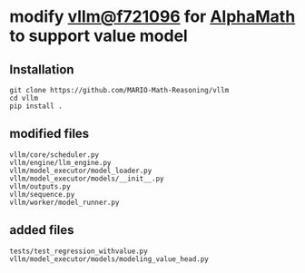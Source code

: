 # modify [vllm@f721096](https://github.com/vllm-project/vllm/tree/f721096d48a7e3b98dffcb9b400bf58989cef64d) for [AlphaMath](https://github.com/MARIO-Math-Reasoning/Super_MARIO) to support value model

## Installation
```
git clone https://github.com/MARIO-Math-Reasoning/vllm
cd vllm
pip install .
```

## modified files
```
vllm/core/scheduler.py
vllm/engine/llm_engine.py
vllm/model_executor/model_loader.py
vllm/model_executor/models/__init__.py
vllm/outputs.py
vllm/sequence.py
vllm/worker/model_runner.py
```

## added files
```
tests/test_regression_withvalue.py
vllm/model_executor/models/modeling_value_head.py
```
